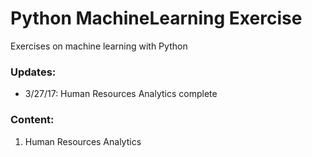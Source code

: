 # Python MachineLearning Exercise
Exercises on machine learning with Python

### Updates:
- 3/27/17: Human Resources Analytics complete

### Content:
1. Human Resources Analytics
